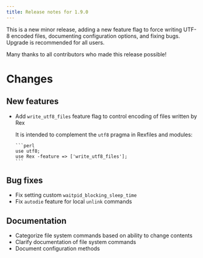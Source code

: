```yaml
---
title: Release notes for 1.9.0
---
```


This is a new minor release, adding a new feature flag to force writing UTF-8
encoded files, documenting configuration options, and fixing bugs. Upgrade is
recommended for all users.

Many thanks to all contributors who made this release possible!

# Changes

## New features
  - Add `write_utf8_files` feature flag to control encoding of files written
    by Rex

    It is intended to complement the `utf8` pragma in Rexfiles and modules:

        ```perl
        use utf8;
        use Rex -feature => ['write_utf8_files'];
        ```

## Bug fixes
  - Fix setting custom `waitpid_blocking_sleep_time`
  - Fix `autodie` feature for local `unlink` commands

## Documentation
  - Categorize file system commands based on ability to change contents
  - Clarify documentation of file system commands
  - Document configuration methods
